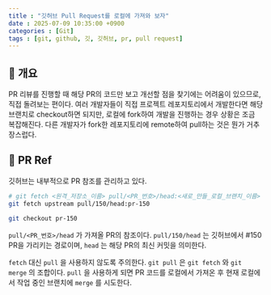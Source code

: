 ```yaml
---
title : "깃허브 Pull Request를 로컬에 가져와 보자"
date : 2025-07-09 10:35:00 +0900
categories : [Git]
tags : [git, github, 깃, 깃허브, pr, pull request]
---
```


## 📌 개요

PR 리뷰를 진행할 때 해당 PR의 코드만 보고 개선할 점을 찾기에는 어려움이 있으므로, 직접 돌려보는 편이다. 여러 개발자들이 직접 프로젝트 레포지토리에서 개발한다면 해당 브랜치로 checkout하면 되지만, 로컬에 fork하여 개발을 진행하는 경우 상황은 조금 복잡해진다. 다른 개발자가 fork한 레포지토리에 remote하여 pull하는 것은 뭔가 거추장스럽다.

## 📌 PR Ref

깃허브는 내부적으로 PR 참조를 관리하고 있다. 

```bash
# git fetch <원격_저장소_이름> pull/<PR_번호>/head:<새로_만들_로컬_브랜치_이름>
git fetch upstream pull/150/head:pr-150

git checkout pr-150
```

`pull/<PR_번호>/head` 가 가져올 PR의 참조이다. `pull/150/head` 는 깃허브에서 #150 PR을 가리키는 경로이며, `head` 는 해당 PR의 최신 커밋을 의미한다.

`fetch` 대신 `pull` 을 사용하지 않도록 주의한다. `git pull` 은 `git fetch` 와 `git merge` 의 조합이다. `pull` 을 사용하게 되면 PR 코드를 로컬에서 가져온 후 현재 로컬에서 작업 중인 브랜치에 `merge` 를 시도한다.